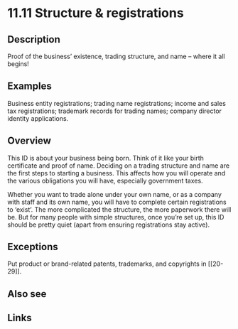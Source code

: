 # 11.11 Structure & registrations

## Description

Proof of the business’ existence, trading structure, and name – where it all begins!

## Examples

Business entity registrations; trading name registrations; income and sales tax registrations; trademark records for trading names; company director identity applications.

## Overview

This ID is about your business being born. Think of it like your birth certificate and proof of name. Deciding on a trading structure and name are the first steps to starting a business. This affects how you will operate and the various obligations you will have, especially government taxes.

Whether you want to trade alone under your own name, or as a company with staff and its own name, you will have to complete certain registrations to ‘exist’. The more complicated the structure, the more paperwork there will be. But for many people with simple structures, once you’re set up, this ID should be pretty quiet (apart from ensuring registrations stay active).

## Exceptions

Put product or brand-related patents, trademarks, and copyrights in [[20-29]].

## Also see


## Links
